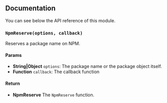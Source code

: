 ## Documentation

You can see below the API reference of this module.

### `NpmReserve(options, callback)`
Reserves a package name on NPM.

#### Params

- **String|Object** `options`: The package name or the package object itself.
- **Function** `callback`: The callback function

#### Return
- **NpmReserve** The `NpmReserve` function.

